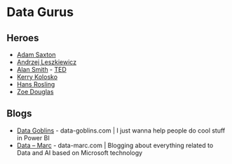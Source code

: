 # Data Gurus

## Heroes
* [Adam Saxton](https://www.linkedin.com/in/guyinacube)
* [Andrzej Leszkiewicz](https://powerofbi.org/)
* [Alan Smith](https://www.ft.com/alan-smith) - [TED](https://www.ted.com/talks/alan_smith_why_you_should_love_statistics)
* [Kerry Kolosko](https://kerrykolosko.com/)
* [Hans Rosling](https://www.gapminder.org/about/about-gapminder/history/)
* [Zoe Douglas](https://www.datazoepowerbi.com/)

## Blogs
* [Data Goblins](https://data-goblins.com/) - data-goblins.com | I just wanna help people do cool stuff in Power BI
* [Data – Marc](https://data-marc.com/) - data-marc.com | Blogging about everything related to Data and AI based on Microsoft technology
